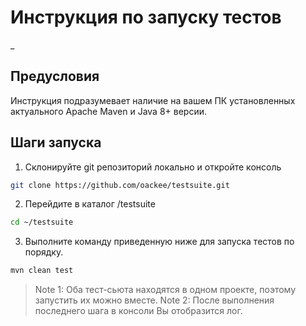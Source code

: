 # Инструкция по запуску тестов
_
## Предусловия
Инструкция подразумевает наличие на вашем ПК установленных актуального Apache Maven и Java 8+ версии.

## Шаги запуска

1. Склонируйте git репозиторий локально и откройте консоль
```sh
git clone https://github.com/oackee/testsuite.git
```

2. Перейдите в каталог /testsuite

```sh
cd ~/testsuite
```

3. Выполните команду приведенную ниже для запуска тестов по порядку.


```sh
mvn clean test
```

> Note 1: Оба тест-сьюта находятся в одном проекте, поэтому запустить их можно вместе.
> Note 2: После выполнения последнего шага в консоли Вы отобразится лог.